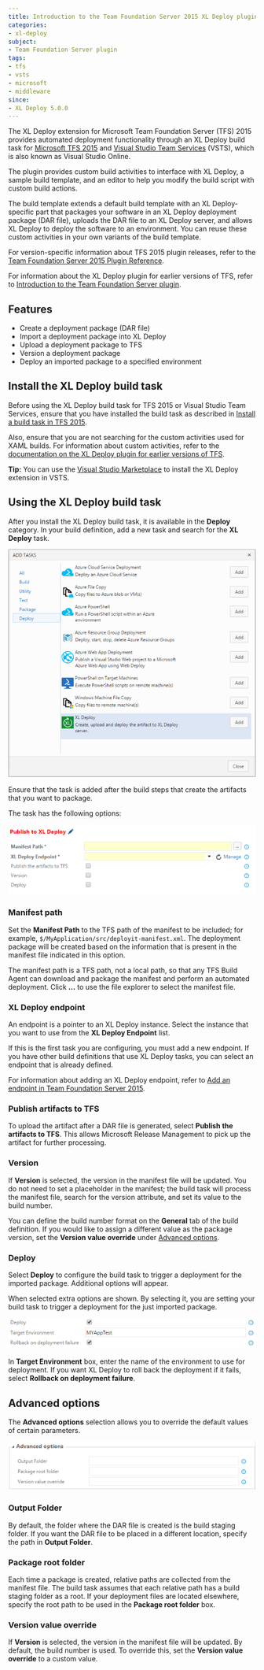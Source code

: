 ```yaml
---
title: Introduction to the Team Foundation Server 2015 XL Deploy plugin
categories:
- xl-deploy
subject:
- Team Foundation Server plugin
tags:
- tfs
- vsts
- microsoft
- middleware
since:
- XL Deploy 5.0.0
---
```


The XL Deploy extension for Microsoft Team Foundation Server (TFS) 2015 provides automated deployment functionality through an XL Deploy build task for [Microsoft TFS 2015](https://msdn.microsoft.com/en-us/Library/vs/alm/Build/feature-overview) and [Visual Studio Team Services](https://www.visualstudio.com/en-us/products/visual-studio-team-services-vs.aspx) (VSTS), which is also known as Visual Studio Online.

The plugin provides custom build activities to interface with XL Deploy, a sample build template, and an editor to help you modify the build script with custom build actions.

The build template extends a default build template with an XL Deploy-specific part that packages your software in an XL Deploy deployment package (DAR file), uploads the DAR file to an XL Deploy server, and allows XL Deploy to deploy the software to an environment. You can reuse these custom activities in your own variants of the build template.

For version-specific information about TFS 2015 plugin releases, refer to the [Team Foundation Server 2015 Plugin Reference](/xl-deploy-tfs-2015-plugin/5.0.x/tfs2015PluginManual.html).

For information about the XL Deploy plugin for earlier versions of TFS, refer to [Introduction to the Team Foundation Server plugin](/xl-deploy/concept/team-foundation-server-plugin.html).

## Features

- Create a deployment package (DAR file)
- Import a deployment package into XL Deploy
- Upload a deployment package to TFS
- Version a deployment package
- Deploy an imported package to a specified environment

## Install the XL Deploy build task

Before using the XL Deploy build task for TFS 2015 or Visual Studio Team Services, ensure that you have installed the build task as described in [Install a build task in TFS 2015](/xl-deploy/how-to/install-a-build-task-in-tfs-2015.html).

Also, ensure that you are not searching for the custom activities used for XAML builds. For information about custom activities, refer to the [documentation on the XL Deploy plugin for earlier versions of TFS](/xl-deploy/concept/team-foundation-server-plugin.html).

**Tip:** You can use the [Visual Studio Marketplace](https://marketplace.visualstudio.com/items?itemName=xebialabs.tfs2015-xl-deploy-plugin) to install the XL Deploy extension in VSTS.

## Using the XL Deploy build task

After you install the XL Deploy build task, it is available in the **Deploy** category. In your build definition, add a new task and search for the **XL Deploy** task.

![Add XL Deploy task](images/tfs_2015_plugin_add_task.png)

Ensure that the task is added after the build steps that create the artifacts that you want to package.

The task has the following options:

![XL Deploy task options](images/tfs_2015_plugin_task_options.png)

### Manifest path

Set the **Manifest Path** to the TFS path of the manifest to be included; for example, `$/MyApplication/src/deployit-manifest.xml`. The deployment package will be created based on the information that is present in the manifest file indicated in this option.

The manifest path is a TFS path, not a local path, so that any TFS Build Agent can download and package the manifest and perform an automated deployment. Click **...** to use the file explorer to select the manifest file.

### XL Deploy endpoint

An endpoint is a pointer to an XL Deploy instance. Select the instance that you want to use from the **XL Deploy Endpoint** list.

If this is the first task you are configuring, you must add a new endpoint. If you have other build definitions that use XL Deploy tasks, you can select an endpoint that is already defined.

For information about adding an XL Deploy endpoint, refer to [Add an endpoint in Team Foundation Server 2015](/xl-deploy/how-to/add-an-endpoint-in-tfs-2015.html).

### Publish artifacts to TFS

To upload the artifact after a DAR file is generated, select **Publish the artifacts to TFS**. This allows Microsoft Release Management to pick up the artifact for further processing.

### Version

If **Version** is selected, the version in the manifest file will be updated. You do not need to set a placeholder in the manifest; the build task will process the manifest file, search for the version attribute, and set its value to the build number.

You can define the build number format on the **General** tab of the build definition. If you would like to assign a different value as the package version, set the **Version value override** under [Advanced options](#advanced-options).

### Deploy

Select **Deploy** to configure the build task to trigger a deployment for the imported package. Additional options will appear.

When selected extra options are shown. By selecting it, you are setting your build task to trigger a deployment for the just imported package.

![Deploy options](images/tfs_2015_plugin_deploy_options.png)

In **Target Environment** box, enter the name of the environment to use for deployment. If you want XL Deploy to roll back the deployment if it fails, select **Rollback on deployment failure**.

## Advanced options

The **Advanced options** selection allows you to override the default values of certain parameters.

![Advanced options](images/tfs_2015_plugin_advanced_options.png)

### Output Folder

By default, the folder where the DAR file is created is the build staging folder. If you want the DAR file to be placed in a different location, specify the path in **Output Folder**.

### Package root folder

Each time a package is created, relative paths are collected from the manifest file. The build task assumes that each relative path has a build staging folder as a root. If your deployment files are located elsewhere, specify the root path to be used in the **Package root folder** box.

### Version value override

If **Version** is selected, the version in the manifest file will be updated. By default, the build number is used. To override this, set the **Version value override** to a custom value.
